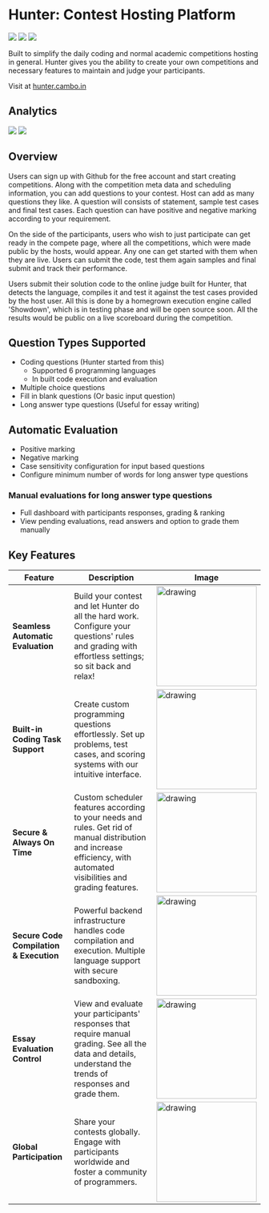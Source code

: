# Hunter: Contest Hosting Platform

![](https://badgen.net/github/license/msc24x/hunter)
![](https://badgen.net/github/branches/msc24x/hunter)
![](https://badgen.net/github/commits/msc24x/hunter/main)

Built to simplify the daily coding and normal academic competitions hosting in general. Hunter gives you the ability to create your own competitions and necessary features to maintain and judge your participants.

Visit at [hunter.cambo.in](https://hunter.cambo.in)

## Analytics

![](https://badgen.net/https/hunter.cambo.in/api/status/users)
![](https://badgen.net/https/hunter.cambo.in/api/status/competitions)

## Overview

Users can sign up with Github for the free account and start creating competitions. Along with the competition meta data and scheduling information, you can add questions to your contest. Host can add as many questions they like. A question will consists of statement, sample test cases and final test cases. Each question can have positive and negative marking according to your requirement.

On the side of the participants, users who wish to just participate can get ready in the compete page, where all the competitions, which were made public by the hosts, would appear. Any one can get started with them when they are live. Users can submit the code, test them again samples and final submit and track their performance.

Users submit their solution code to the online judge built for Hunter, that detects the language, compiles it and test it against the test cases provided by the host user. All this is done by a homegrown execution engine called 'Showdown', which is in testing phase and will be open source soon. All the results would be public on a live scoreboard during the competition.

## Question Types Supported

-   Coding questions (Hunter started from this)
    -   Supported 6 programming languages
    -   In built code execution and evaluation
-   Multiple choice questions
-   Fill in blank questions (Or basic input question)
-   Long answer type questions (Useful for essay writing)

## Automatic Evaluation

-   Positive marking
-   Negative marking
-   Case sensitivity configuration for input based questions
-   Configure minimum number of words for long answer type questions

### Manual evaluations for long answer type questions

-   Full dashboard with participants responses, grading & ranking
-   View pending evaluations, read answers and option to grade them manually

## Key Features

| Feature                                 | Description                                                                                                                                                            | Image                                                                                      |
| --------------------------------------- | ---------------------------------------------------------------------------------------------------------------------------------------------------------------------- | ------------------------------------------------------------------------------------------ |
| **Seamless Automatic Evaluation**       | Build your contest and let Hunter do all the hard work. Configure your questions' rules and grading with effortless settings; so sit back and relax!                   | <img src="https://hunter.cambo.in/assets/evaluation.webp" alt="drawing" width="200"/>      |
| **Built-in Coding Task Support**        | Create custom programming questions effortlessly. Set up problems, test cases, and scoring systems with our intuitive interface.                                       | <img src="https://hunter.cambo.in/assets/coding%20task.webp" alt="drawing" width="200"/>   |
| **Secure & Always On Time**             | Custom scheduler features according to your needs and rules. Get rid of manual distribution and increase efficiency, with automated visibilities and grading features. | <img src="https://hunter.cambo.in/assets/scheduler.webp" alt="drawing" width="200"/>       |
| **Secure Code Compilation & Execution** | Powerful backend infrastructure handles code compilation and execution. Multiple language support with secure sandboxing.                                              | <img src="https://hunter.cambo.in/assets/question.webp" alt="drawing" width="200"/>        |
| **Essay Evaluation Control**            | View and evaluate your participants' responses that require manual grading. See all the data and details, understand the trends of responses and grade them.           | <img src="https://hunter.cambo.in/assets/insights.webp" alt="drawing" width="200"/>        |
| **Global Participation**                | Share your contests globally. Engage with participants worldwide and foster a community of programmers.                                                                | <img src="https://hunter.cambo.in/assets/workbench%20new.webp" alt="drawing" width="200"/> |
